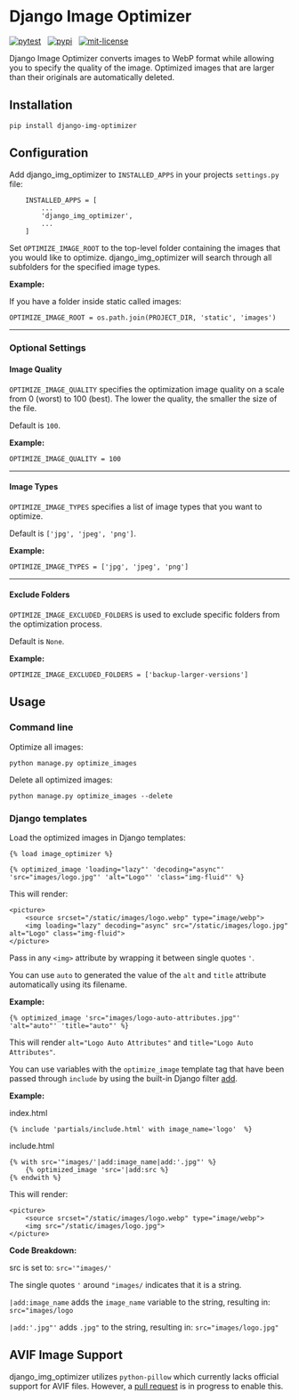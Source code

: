 # Django Image Optimizer

[![pytest](https://github.com/peterstavrou/django-img-optimizer/actions/workflows/build.yml/badge.svg)](https://github.com/peterstavrou/django-img-optimizer/actions) &nbsp; [![pypi](https://img.shields.io/badge/dynamic/toml?url=https://raw.githubusercontent.com/peterstavrou/django-img-optimizer/main/pyproject.toml&prefix=v&query=project.version&label=pypi&color=blue)](https://pypi.org/project/django-img-optimizer/1.2/)  &nbsp; [![mit-license](https://img.shields.io/badge/license-MIT-9d9d9d)](https://github.com/peterstavrou/django-img-optimizer/blob/main/LICENSE)

Django Image Optimizer converts images to WebP format while allowing you to specify the quality of the image. Optimized images that are larger than their originals are automatically deleted.

## Installation
    pip install django-img-optimizer

## Configuration

Add django_img_optimizer to `INSTALLED_APPS` in your projects `settings.py` file:

```
    INSTALLED_APPS = [
        ...
        'django_img_optimizer',
        ...
    ]
```

Set `OPTIMIZE_IMAGE_ROOT` to the top-level folder containing the images that you would like to optimize. django_img_optimizer will search through all subfolders for the specified image types.

**Example:**

If you have a folder inside static called images:

    OPTIMIZE_IMAGE_ROOT = os.path.join(PROJECT_DIR, 'static', 'images')

---
### Optional Settings

#### Image Quality

`OPTIMIZE_IMAGE_QUALITY` specifies the optimization image quality on a scale from 0 (worst) to 100 (best). The lower the quality, the smaller the size of the file.

Default is `100`.

**Example:**

    OPTIMIZE_IMAGE_QUALITY = 100

---

#### Image Types

`OPTIMIZE_IMAGE_TYPES` specifies a list of image types that you want to optimize.

Default is  `['jpg', 'jpeg', 'png']`.

**Example:**

    OPTIMIZE_IMAGE_TYPES = ['jpg', 'jpeg', 'png']

---

#### Exclude Folders

`OPTIMIZE_IMAGE_EXCLUDED_FOLDERS` is used to exclude specific folders from the optimization process.

Default is `None`.

**Example:**

    OPTIMIZE_IMAGE_EXCLUDED_FOLDERS = ['backup-larger-versions']


## Usage

###  Command line

Optimize all images:

    python manage.py optimize_images

Delete all optimized images:

    python manage.py optimize_images --delete

###  Django templates

Load the optimized images in Django templates:

    {% load image_optimizer %}

    {% optimized_image 'loading="lazy"' 'decoding="async"' 'src="images/logo.jpg"' 'alt="Logo"' 'class="img-fluid"' %}

This will render:

    <picture>
        <source srcset="/static/images/logo.webp" type="image/webp">
        <img loading="lazy" decoding="async" src="/static/images/logo.jpg" alt="Logo" class="img-fluid">
    </picture>

Pass in any `<img>` attribute by wrapping it between  single quotes `'`.

You can use `auto` to generated the value of the `alt` and `title` attribute automatically using its filename.

**Example:**

    {% optimized_image 'src="images/logo-auto-attributes.jpg"' 'alt="auto"' 'title="auto"' %}

This will render `alt="Logo Auto Attributes"` and `title="Logo Auto Attributes"`.

You can use variables with the `optimize_image` template tag that have been passed through `include` by using the built-in Django filter <a href="https://docs.djangoproject.com/en/5.0/ref/templates/builtins/#add" target="_blank">add</a>.

**Example:**

index.html

    {% include 'partials/include.html' with image_name='logo'  %}

include.html

    {% with src='"images/'|add:image_name|add:'.jpg"' %}
        {% optimized_image 'src='|add:src %}
    {% endwith %}

This will render:

    <picture>
        <source srcset="/static/images/logo.webp" type="image/webp">
        <img src="/static/images/logo.jpg">
    </picture>

**Code Breakdown:**

src is set to: `src='"images/'`

The single quotes `'` around `"images/` indicates that it is a string.

`|add:image_name`  adds the `image_name` variable to the string, resulting in: `src="images/logo`

`|add:'.jpg"'` adds `.jpg"` to the string, resulting in: `src="images/logo.jpg"`

## AVIF Image Support

django_img_optimizer utilizes `python-pillow` which currently lacks official support for AVIF files.
However, a <a href="https://github.com/python-pillow/Pillow/pull/5201" target="_blank">pull request</a>
 is in progress to enable this.
